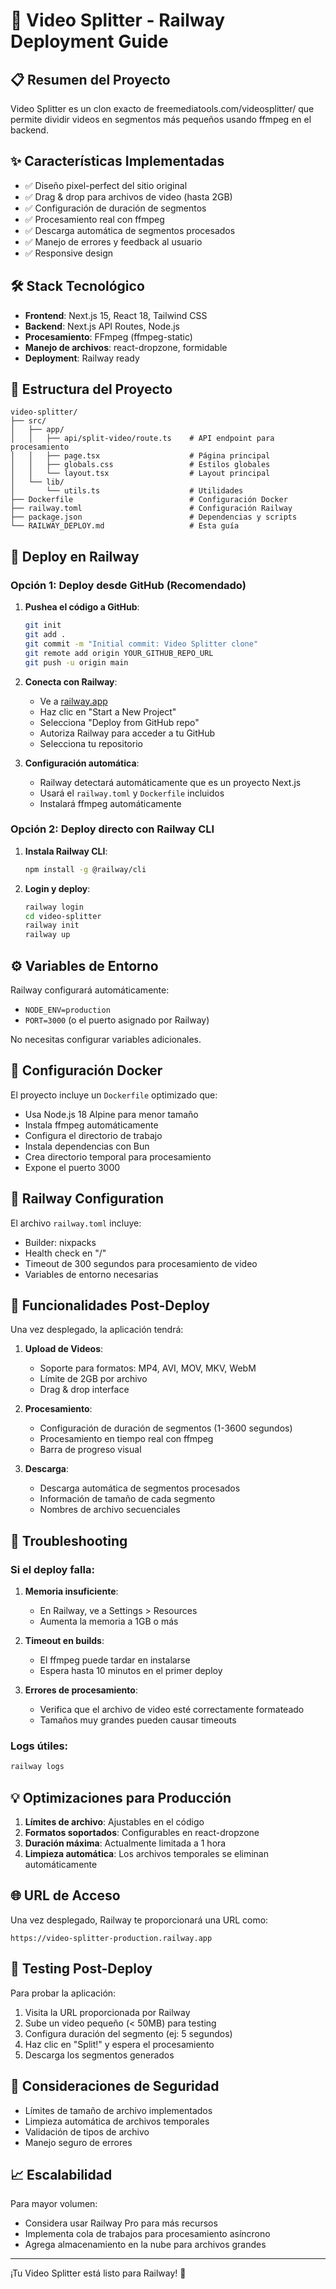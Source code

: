 # 🚀 Video Splitter - Railway Deployment Guide

## 📋 Resumen del Proyecto
Video Splitter es un clon exacto de freemediatools.com/videosplitter/ que permite dividir videos en segmentos más pequeños usando ffmpeg en el backend.

## ✨ Características Implementadas
- ✅ Diseño pixel-perfect del sitio original
- ✅ Drag & drop para archivos de video (hasta 2GB)
- ✅ Configuración de duración de segmentos
- ✅ Procesamiento real con ffmpeg
- ✅ Descarga automática de segmentos procesados
- ✅ Manejo de errores y feedback al usuario
- ✅ Responsive design

## 🛠 Stack Tecnológico
- **Frontend**: Next.js 15, React 18, Tailwind CSS
- **Backend**: Next.js API Routes, Node.js
- **Procesamiento**: FFmpeg (ffmpeg-static)
- **Manejo de archivos**: react-dropzone, formidable
- **Deployment**: Railway ready

## 📂 Estructura del Proyecto
```
video-splitter/
├── src/
│   ├── app/
│   │   ├── api/split-video/route.ts    # API endpoint para procesamiento
│   │   ├── page.tsx                    # Página principal
│   │   ├── globals.css                 # Estilos globales
│   │   └── layout.tsx                  # Layout principal
│   └── lib/
│       └── utils.ts                    # Utilidades
├── Dockerfile                          # Configuración Docker
├── railway.toml                        # Configuración Railway
├── package.json                        # Dependencias y scripts
└── RAILWAY_DEPLOY.md                   # Esta guía
```

## 🚂 Deploy en Railway

### Opción 1: Deploy desde GitHub (Recomendado)

1. **Pushea el código a GitHub**:
   ```bash
   git init
   git add .
   git commit -m "Initial commit: Video Splitter clone"
   git remote add origin YOUR_GITHUB_REPO_URL
   git push -u origin main
   ```

2. **Conecta con Railway**:
   - Ve a [railway.app](https://railway.app)
   - Haz clic en "Start a New Project"
   - Selecciona "Deploy from GitHub repo"
   - Autoriza Railway para acceder a tu GitHub
   - Selecciona tu repositorio

3. **Configuración automática**:
   - Railway detectará automáticamente que es un proyecto Next.js
   - Usará el `railway.toml` y `Dockerfile` incluidos
   - Instalará ffmpeg automáticamente

### Opción 2: Deploy directo con Railway CLI

1. **Instala Railway CLI**:
   ```bash
   npm install -g @railway/cli
   ```

2. **Login y deploy**:
   ```bash
   railway login
   cd video-splitter
   railway init
   railway up
   ```

## ⚙️ Variables de Entorno

Railway configurará automáticamente:
- `NODE_ENV=production`
- `PORT=3000` (o el puerto asignado por Railway)

No necesitas configurar variables adicionales.

## 🐳 Configuración Docker

El proyecto incluye un `Dockerfile` optimizado que:
- Usa Node.js 18 Alpine para menor tamaño
- Instala ffmpeg automáticamente
- Configura el directorio de trabajo
- Instala dependencias con Bun
- Crea directorio temporal para procesamiento
- Expone el puerto 3000

## 📝 Railway Configuration

El archivo `railway.toml` incluye:
- Builder: nixpacks
- Health check en "/"
- Timeout de 300 segundos para procesamiento de video
- Variables de entorno necesarias

## 🎯 Funcionalidades Post-Deploy

Una vez desplegado, la aplicación tendrá:

1. **Upload de Videos**:
   - Soporte para formatos: MP4, AVI, MOV, MKV, WebM
   - Límite de 2GB por archivo
   - Drag & drop interface

2. **Procesamiento**:
   - Configuración de duración de segmentos (1-3600 segundos)
   - Procesamiento en tiempo real con ffmpeg
   - Barra de progreso visual

3. **Descarga**:
   - Descarga automática de segmentos procesados
   - Información de tamaño de cada segmento
   - Nombres de archivo secuenciales

## 🔧 Troubleshooting

### Si el deploy falla:

1. **Memoria insuficiente**:
   - En Railway, ve a Settings > Resources
   - Aumenta la memoria a 1GB o más

2. **Timeout en builds**:
   - El ffmpeg puede tardar en instalarse
   - Espera hasta 10 minutos en el primer deploy

3. **Errores de procesamiento**:
   - Verifica que el archivo de video esté correctamente formateado
   - Tamaños muy grandes pueden causar timeouts

### Logs útiles:
```bash
railway logs
```

## 💡 Optimizaciones para Producción

1. **Límites de archivo**: Ajustables en el código
2. **Formatos soportados**: Configurables en react-dropzone
3. **Duración máxima**: Actualmente limitada a 1 hora
4. **Limpieza automática**: Los archivos temporales se eliminan automáticamente

## 🌐 URL de Acceso

Una vez desplegado, Railway te proporcionará una URL como:
```
https://video-splitter-production.railway.app
```

## 📱 Testing Post-Deploy

Para probar la aplicación:
1. Visita la URL proporcionada por Railway
2. Sube un video pequeño (< 50MB) para testing
3. Configura duración del segmento (ej: 5 segundos)
4. Haz clic en "Split!" y espera el procesamiento
5. Descarga los segmentos generados

## 🔐 Consideraciones de Seguridad

- Límites de tamaño de archivo implementados
- Limpieza automática de archivos temporales
- Validación de tipos de archivo
- Manejo seguro de errores

## 📈 Escalabilidad

Para mayor volumen:
- Considera usar Railway Pro para más recursos
- Implementa cola de trabajos para procesamiento asíncrono
- Agrega almacenamiento en la nube para archivos grandes

---

¡Tu Video Splitter está listo para Railway! 🎉
